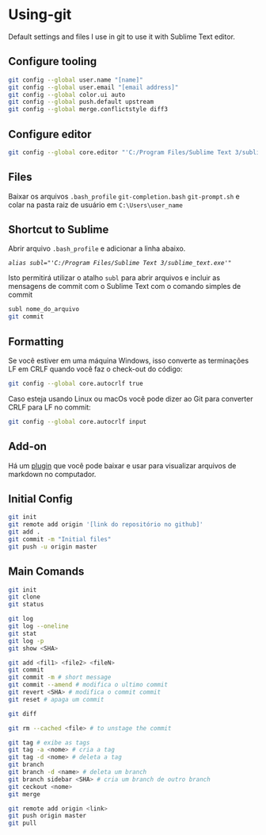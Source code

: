 # Using-git

Default settings and files I use in git to use it with Sublime Text editor.

## Configure tooling

```sh
git config --global user.name "[name]"
git config --global user.email "[email address]"
git config --global color.ui auto
git config --global push.default upstream
git config --global merge.conflictstyle diff3
```

## Configure editor

```sh
git config --global core.editor "'C:/Program Files/Sublime Text 3/sublime_text.exe' -n -w"
```
## Files

Baixar os arquivos `.bash_profile` `git-completion.bash` `git-prompt.sh` e colar na pasta raiz de usuário em `C:\Users\user_name`

## Shortcut to Sublime

Abrir arquivo `.bash_profile` e adicionar a linha abaixo. 

*`alias subl="'C:/Program Files/Sublime Text 3/sublime_text.exe'"`*

Isto permitirá utilizar o atalho `subl` para abrir arquivos e incluir as mensagens de commit com o Sublime Text com o comando simples de commit

```sh
subl nome_do_arquivo
git commit
```

## Formatting

Se você estiver em uma máquina Windows, isso converte as terminações LF em CRLF quando você faz o check-out do código:
```sh
git config --global core.autocrlf true
```
Caso esteja usando Linux ou macOs você pode dizer ao Git para converter CRLF para LF no commit:
```sh
git config --global core.autocrlf input
```

## Add-on

Há um [plugin][packagecontrol] que você pode baixar e usar para visualizar arquivos de markdown no computador.

## Initial Config

```sh
git init
git remote add origin '[link do repositório no github]'
git add .
git commit -m "Initial files"
git push -u origin master
```

## Main Comands

```sh
git init
git clone
git status

git log
git log --oneline
git stat
git log -p
git show <SHA>

git add <fil1> <file2> <fileN>
git commit
git commit -m # short message
git commit --amend # modifica o ultimo commit
git revert <SHA> # modifica o commit commit
git reset # apaga um commit

git diff

git rm --cached <file> # to unstage the commit

git tag # exibe as tags
git tag -a <nome> # cria a tag 
git tag -d <nome> # deleta a tag
git branch
git branch -d <name> # deleta um branch
git branch sidebar <SHA> # cria um branch de outro branch
git ceckout <nome>
git merge

git remote add origin <link>
git push origin master
git pull
```

[packagecontrol]:<https://packagecontrol.io/installation#st3>
